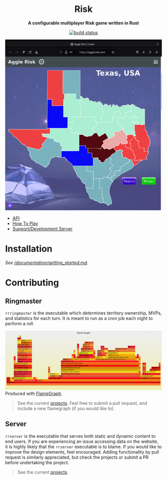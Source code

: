 <div align="center">
  <h1><strong>Risk</strong></h1>
  <p>
    <strong>A configurable multiplayer Risk game written in Rust</strong>
  </p>
  <p>
    <a href="https://github.com/mautamu/risk/actions?query=workflow%3ACI"><img src="https://github.com/mautamu/Risk/workflows/CI/badge.svg" alt="build status" /></a>
  </p>
</div>

![Ringmaster Flamegraph](/documentation/screenshot.png)

- [API](https://collegefootballrisk.com/docs/index.html)
- [How To Play](https://collegefootballrisk.com/info)
- [Support/Development Server](https://discord.gg/zJDswkFQcT)

# Installation
*See [/documentation/getting_started.md](/documentation/getting_started.md)*.

# Contributing

## Ringmaster

`rrringmaster` is the executable which determines territory ownership, MVPs, and statistics for each turn. It is meant to run as a cron job each night to perform a roll. 

![Ringmaster Flamegraph](/documentation/flamegraph.svg)
Produced with [FlameGraph](https://github.com/flamegraph-rs/flamegraph).
> See the current [projects](https://github.com/mautamu/Risk/projects). Feel free to submit a pull request, and include a new flamegraph (if you would like to). 


## Server


`rrserver` is the executable that serves both static and dynamic content to end users. If you are experiencing an issue accessing data on the website, it is highly likely that the `rrserver` executable is to blame. If you would like to improve the design elements, feel encouraged. Adding functionality by pull request is similarly appreciated, but check the projects or submit a PR before undertaking the project.


> See the current [projects](https://github.com/mautamu/Risk/projects). 

